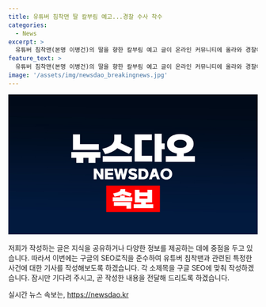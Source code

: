```yaml
---
title: 유튜버 침착맨 딸 칼부림 예고...경찰 수사 착수
categories:
  - News
excerpt: >
  유튜버 침착맨(본명 이병건)의 딸을 향한 칼부림 예고 글이 온라인 커뮤니티에 올라와 경찰이 수사에 나섰다. 11일 서울 동대문경찰서는 지난 9일 오후 9시 34분 한 온라인 커뮤니티에 유튜버 침착맨의 딸에게 칼부림을 하고 싶다는 글을 올린 게시자를 추적 중이라고 밝혔다. 경찰은 10일 112 신고를 받고 수사에 착수해 현재 게시자 신원을 파악하고 있다. 과거 웹툰작가로 활동한 이 씨는 이말년 삼국지 등 작품으로 인기를 끌었으며, 유튜브 채널 침착맨은 11일 기준 구독자 252만 명에 달한다.
feature_text: >
  유튜버 침착맨(본명 이병건)의 딸을 향한 칼부림 예고 글이 온라인 커뮤니티에 올라와 경찰이 수사에 나섰다. 11일 서울 동대문경찰서는 지난 9일 오후 9시 34분 한 온라인 커뮤니티에 유튜버 침착맨의 딸에게 칼부림을 하고 싶다는 글을 올린 게시자를 추적 중이라고 밝혔다. 경찰은 10일 112 신고를 받고 수사에 착수해 현재 게시자 신원을 파악하고 있다. 과거 웹툰작가로 활동한 이 씨는 이말년 삼국지 등 작품으로 인기를 끌었으며, 유튜브 채널 침착맨은 11일 기준 구독자 252만 명에 달한다.
image: '/assets/img/newsdao_breakingnews.jpg'
---
```


<p><img src="/assets/img/newsdao_breakingnews.jpg" alt="implanttips 속보" /></p>

<p>저희가 작성하는 글은 지식을 공유하거나 다양한 정보를 제공하는 데에 중점을 두고 있습니다. 따라서 이번에는 구글의 SEO로직을 준수하여 유튜버 침착맨과 관련된 특정한 사건에 대한 기사를 작성해보도록 하겠습니다. 각 소제목을 구글 SEO에 맞춰 작성하겠습니다. 잠시만 기다려 주시고, 곧 작성한 내용을 전달해 드리도록 하겠습니다.</p>
실시간 뉴스 속보는, <a href="https://newsdao.kr" rel="dofollow">https://newsdao.kr</a>



